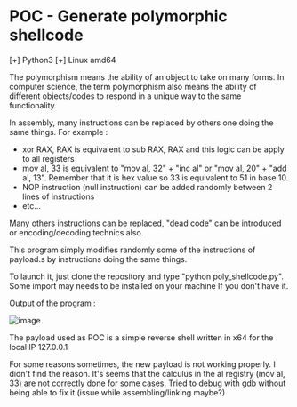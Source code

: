 # POC - Generate polymorphic shellcode

[+] Python3
[+] Linux amd64

The polymorphism means the ability of an object to take on many forms. In computer science, the term polymorphism also means the ability of different objects/codes to respond in a unique way to the same functionality.

In assembly, many instructions can be replaced by others one doing the same things.
For example :
  - xor RAX, RAX is equivalent to sub RAX, RAX and this logic can be apply to all registers
  - mov al, 33 is equivalent to "mov al, 32" + "inc al" or "mov al, 20" + "add al, 13". Remember that it is hex value so 33 is equivalent to 51 in base 10.
  - NOP instruction (null instruction) can be added randomly between 2 lines of instructions
  - etc...

Many others instructions can be replaced, "dead code" can be introduced or encoding/decoding technics also.

This program simply modifies randomly some of the instructions of payload.s by instructions doing the same things.

To launch it, just clone the repository and type "python poly_shellcode.py". 
Some import may needs to be installed on your machine If you don't have it.

Output of the program :

![image](https://user-images.githubusercontent.com/91540388/157630300-6bf94abf-703c-4c81-88da-34b589170f04.png)

The payload used as POC is a simple reverse shell written in x64 for the local IP 127.0.0.1

For some reasons sometimes, the new payload is not working properly. I didn't find the reason. It's seems that the calculus in the al registry (mov al, 33) are not correctly done for some cases. Tried to debug with gdb without being able to fix it (issue while assembling/linking maybe?)
